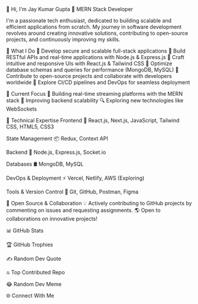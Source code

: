 👋 Hi, I'm Jay Kumar Gupta
🚀 MERN Stack Developer 

I'm a passionate tech enthusiast, dedicated to building scalable and efficient applications from scratch. My journey in software development revolves around creating innovative solutions, contributing to open-source projects, and continuously improving my skills.

🎯 What I Do
🔹 Develop secure and scalable full-stack applications
🔹 Build RESTful APIs and real-time applications with Node.js & Express.js
🔹 Craft intuitive and responsive UIs with React.js & Tailwind CSS
🔹 Optimize database schemas and queries for performance (MongoDB, MySQL)
🔹 Contribute to open-source projects and collaborate with developers worldwide
🔹 Explore CI/CD pipelines and DevOps for seamless deployment

🔭 Current Focus
🚀 Building real-time streaming platforms with the MERN stack
🎯 Improving  backend scalability
🔍 Exploring new technologies like WebSockets

💼 Technical Expertise
Frontend
🚀 React.js, Next.js, JavaScript, Tailwind CSS, HTML5, CSS3

State Management
📦 Redux, Context API

Backend
🔗 Node.js, Express.js, Socket.io

Databases
🛢️ MongoDB, MySQL

DevOps & Deployment
⚡ Vercel, Netlify, AWS (Exploring)

Tools & Version Control
🔧 Git, GitHub, Postman, Figma

🌱 Open Source & Collaboration
💡 Actively contributing to GitHub projects by commenting on issues and requesting assignments.
🌎 Open to collaborations on innovative projects!

📊 GitHub Stats

🏆 GitHub Trophies

✍️ Random Dev Quote

🔝 Top Contributed Repo

😂 Random Dev Meme

🌐 Connect With Me

